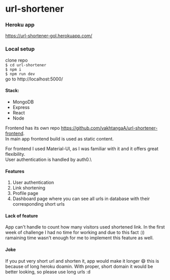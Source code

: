 # url-shortener

### Heroku app

https://url-shortener-gol.herokuapp.com/

### Local setup

clone repo\
`$ cd url-shortener`\
`$ npm i`\
`$ npm run dev`\
go to http://localhost:5000/ 

#### Stack:
* MongoDB
* Express
* React
* Node



Frontend has its own repo https://github.com/vakhtangaA/url-shortener-frontend. \
In main app frontend build is used as static content.

For frontend I used Material-UI, as I was  familiar with it and it offers great flexibility.\
User authentication is handled by auth0.\

#### Features

1. User authentication
2. Link shortening
3. Profile page
4. Dashboard page where you can see all urls in database with their corresponding short urls

#### Lack of feature

App can't handle to count how many visitors used shortened link. In the first week of challenge I had no time for working and due to this fact :)) ramaining time wasn't enough for me to implement this feature as well.

#### Joke 

If you put very short url and shorten it, app would make it longer 😄 this is because of long heroku doamin. With proper, short domain it would be better looking, so please use long urls :d
